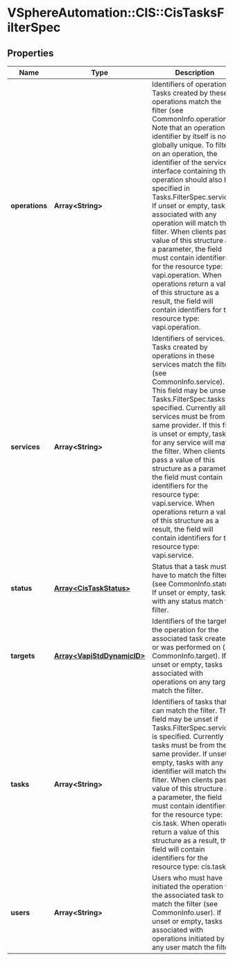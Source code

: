 # VSphereAutomation::CIS::CisTasksFilterSpec

## Properties
Name | Type | Description | Notes
------------ | ------------- | ------------- | -------------
**operations** | **Array&lt;String&gt;** | Identifiers of operations. Tasks created by these operations match the filter (see CommonInfo.operation).   Note that an operation identifier by itself is not globally unique. To filter on an operation, the identifier of the service interface containing the operation should also be specified in Tasks.FilterSpec.services.  If unset or empty, tasks associated with any operation will match the filter. When clients pass a value of this structure as a parameter, the field must contain identifiers for the resource type: vapi.operation. When operations return a value of this structure as a result, the field will contain identifiers for the resource type: vapi.operation. | [optional] 
**services** | **Array&lt;String&gt;** | Identifiers of services. Tasks created by operations in these services match the filter (see CommonInfo.service). This field may be unset if Tasks.FilterSpec.tasks is specified. Currently all services must be from the same provider. If this field is unset or empty, tasks for any service will match the filter. When clients pass a value of this structure as a parameter, the field must contain identifiers for the resource type: vapi.service. When operations return a value of this structure as a result, the field will contain identifiers for the resource type: vapi.service. | [optional] 
**status** | [**Array&lt;CisTaskStatus&gt;**](CisTaskStatus.md) | Status that a task must have to match the filter (see CommonInfo.status). If unset or empty, tasks with any status match the filter. | [optional] 
**targets** | [**Array&lt;VapiStdDynamicID&gt;**](VapiStdDynamicID.md) | Identifiers of the targets the operation for the associated task created or was performed on (see CommonInfo.target). If unset or empty, tasks associated with operations on any target match the filter. | [optional] 
**tasks** | **Array&lt;String&gt;** | Identifiers of tasks that can match the filter. This field may be unset if Tasks.FilterSpec.services is specified. Currently all tasks must be from the same provider. If unset or empty, tasks with any identifier will match the filter. When clients pass a value of this structure as a parameter, the field must contain identifiers for the resource type: cis.task. When operations return a value of this structure as a result, the field will contain identifiers for the resource type: cis.task. | [optional] 
**users** | **Array&lt;String&gt;** | Users who must have initiated the operation for the associated task to match the filter (see CommonInfo.user). If unset or empty, tasks associated with operations initiated by any user match the filter. | [optional] 


